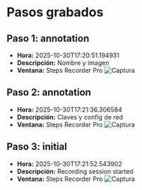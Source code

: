 # Pasos grabados

## Paso 1: annotation
- **Hora:** 2025-10-30T17:20:51.194931
- **Descripción:** Nombre y imagen
- **Ventana:** Steps Recorder Pro
![Captura](Capturas/step_001_20251030_172051_236067.png)

## Paso 2: annotation
- **Hora:** 2025-10-30T17:21:36.306584
- **Descripción:** Claves y config de red
- **Ventana:** Steps Recorder Pro
![Captura](Capturas/step_002_20251030_172136_334125.png)

## Paso 3: initial
- **Hora:** 2025-10-30T17:21:52.543902
- **Descripción:** Recording session started
- **Ventana:** Steps Recorder Pro
![Captura](Capturas/step_000_initial_20251030_172152_333580.png)

